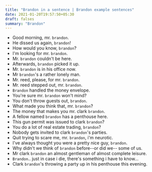 ```yaml
---
title: "Brandon in a sentence | Brandon example sentences"
date: 2021-01-20T19:57:50+05:30
draft: falses
summary: "Brandon"
---
```

- Good morning, mr. `brandon`.
- He dissed us again, `brandon`!
- How would you know, `brandon`?
- I'm looking for mr. `brandon`.
- Mr. `brandon` couldn't be here.
- Afterwards, `brandon` picked it up.
- Mr. `brandon` is in his office now.
- Mr `brandon`'s a rather lonely man.
- Mr. reed, please, for mr. `brandon`.
- Mr. reed stepped out, mr. `brandon`.
- `Brandon` handled the money envelope.
- You're sure mr. `brandon` won't mind?
- You don't throw guests out, `brandon`.
- What made you think that, mr. `brandon`?
- The money that makes you mr. clark `brandon`.
- A fellow named `brandon` has a penthouse here.
- This gun permit was issued to clark `brandon`?
- You do a lot of real estate trading, `brandon`?
- Nobody gets invited to clark `brandon`'s parties.
- Quit trying to scare me, mr. `brandon`, i'm neurotic.
- I've always thought you were a pretty nice guy, `brandon`.
- Why didn't we think of `brandon` before--or did we-- some of us.
- Mr clark `brandon` an almost gentleman of almost complete leisure.
- `Brandon`.. just in case i die, there's something i have to know...
- Clark `brandon`'s throwing a party up in his penthouse this evening.
                 
